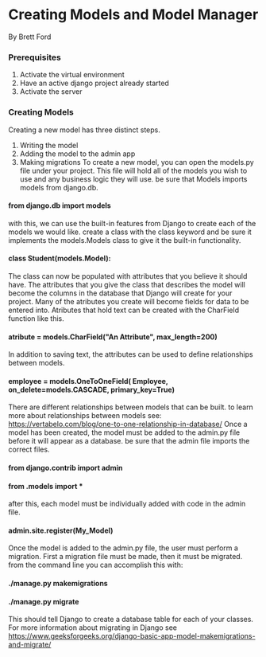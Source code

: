 # Creating Models and Model Manager
By Brett Ford

### Prerequisites
1. Activate the virtual environment
2. Have an active django project already started
3. Activate the server

### Creating Models
Creating a new model has three distinct steps. 
1. Writing the model
2. Adding the model to the admin app
3. Making migrations
To create a new model, you can open the models.py file under your project. This file will hold all of the models you wish to use and any business logic they will use. be sure that Models imports models from django.db.
#### from django.db import models
with this, we can use the built-in features from Django to create each of the models we would like. create a class with the class keyword and be sure it implements the models.Models class to give it the built-in functionality.
#### class Student(models.Model):
The class can now be populated with attributes that you believe it should have. The attributes that you give the class that describes the model will become the columns in the database that Django will create for your project. Many of the atributes you create will become fields for data to be entered into. Atributes that hold text can be created with the CharField function like this. 
#### atribute = models.CharField("An Attribute", max_length=200)
In addition to saving text, the attributes can be used to define relationships between models. 
#### employee = models.OneToOneField( Employee, on_delete=models.CASCADE, primary_key=True)
There are different relationships between models that can be built. to learn more about relationships between models see:
https://vertabelo.com/blog/one-to-one-relationship-in-database/
Once a model has been created, the model must be added to the admin.py file before it will appear as a database. be sure that the admin file imports the correct files.
#### from django.contrib import admin
#### from .models import *
after this, each model must be individually added with code in the admin file. 
#### admin.site.register(My_Model)
Once the model is added to the admin.py file, the user must perform a migration. First a migration file must be made, then it must be migrated. from the command line you can accomplish this with:
####    ./manage.py makemigrations
####    ./manage.py migrate
This should tell Django to create a database table for each of your classes. For more information about migrating in Django see https://www.geeksforgeeks.org/django-basic-app-model-makemigrations-and-migrate/

